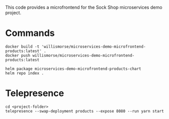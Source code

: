 This code provides a microfrontend for the Sock Shop microservices demo project. 


# Commands
```
docker build -t 'willismorse/microservices-demo-microfrontend-products:latest' .
docker push willismorse/microservices-demo-microfrontend-products:latest

helm package microservices-demo-microfrontend-products-chart
helm repo index . 
```

# Telepresence
```
cd <project-folder>
telepresence --swap-deployment products --expose 8080 --run yarn start
```
